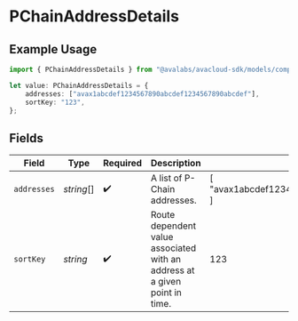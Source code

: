 # PChainAddressDetails

## Example Usage

```typescript
import { PChainAddressDetails } from "@avalabs/avacloud-sdk/models/components";

let value: PChainAddressDetails = {
    addresses: ["avax1abcdef1234567890abcdef1234567890abcdef"],
    sortKey: "123",
};
```

## Fields

| Field                                                                      | Type                                                                       | Required                                                                   | Description                                                                | Example                                                                    |
| -------------------------------------------------------------------------- | -------------------------------------------------------------------------- | -------------------------------------------------------------------------- | -------------------------------------------------------------------------- | -------------------------------------------------------------------------- |
| `addresses`                                                                | *string*[]                                                                 | :heavy_check_mark:                                                         | A list of P-Chain addresses.                                               | [<br/>"avax1abcdef1234567890abcdef1234567890abcdef"<br/>]                  |
| `sortKey`                                                                  | *string*                                                                   | :heavy_check_mark:                                                         | Route dependent value associated with an address at a given point in time. | 123                                                                        |